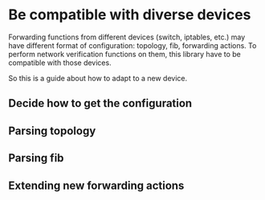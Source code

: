 # Be compatible with diverse devices

Forwarding functions from different devices (switch, iptables, etc.) may have
different format of configuration: topology, fib, forwarding actions. To perform
network verification functions on them, this library have to be compatible with
those devices.

So this is a guide about how to adapt to a new device.

## Decide how to get the configuration

## Parsing topology

## Parsing fib

## Extending new forwarding actions
